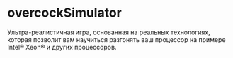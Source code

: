 # overcockSimulator
Ультра-реалистичная игра, основанная на реальных технологиях, которая позволит вам научиться разгонять ваш процессор на примере Intel® Xeon® и других процессоров.
